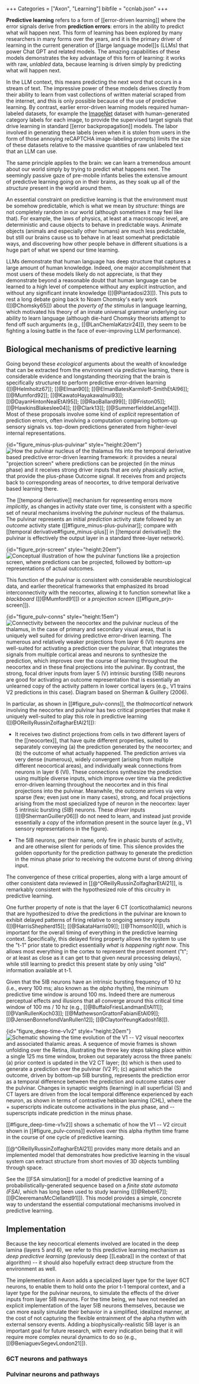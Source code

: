 +++
Categories = ["Axon", "Learning"]
bibfile = "ccnlab.json"
+++

**Predictive learning** refers to a form of [[error-driven learning]] where the error signals derive from **prediction errors**: errors in the ability to predict what will happen next. This form of learning has been explored by many researchers in many forms over the years, and it is the primary driver of learning in the current generation of [[large language model]]s (LLMs) that power Chat GPT and related models. The amazing capabilities of these models demonstrates the key advantage of this form of learning: it works with raw, _unlabled_ data, because learning is driven simply by predicting what will happen next.

In the LLM context, this means predicting the next word that occurs in a stream of text. The impressive power of these models derives directly from their ability to learn from vast collections of written material scraped from the internet, and this is only possible because of the use of predictive learning. By contrast, earlier error-driven learning models required human-labeled datasets, for example the [ImageNet](https://www.image-net.org/) dataset with human-generated category labels for each image, to provide the supervised target signals that drive learning in standard [[error backpropagation]] models. The labor involved in generating these labels (even when it is stolen from users in the form of those annoying reCAPTCHA image-labeling prompts) limits the size of these datasets relative to the massive quantities of raw unlabeled text that an LLM can use.

The same principle applies to the brain: we can learn a tremendous amount about our world simply by trying to predict what happens next. The seemingly passive gaze of pre-mobile infants belies the extensive amount of predictive learning going on in their brains, as they soak up all of the _structure_ present in the world around them.

An essential constraint on predictive learning is that the environment must be somehow predictable, which is what we mean by _structure_: things are not completely random in our world (although sometimes it may feel like that). For example, the laws of physics, at least at a macroscopic level, are deterministic and cause objects to behave in predictable ways. Animate objects (animals and especially other humans) are much less predictable, but still our brains cause us to behave in at least somewhat predictable ways, and discovering how other people behave in different situations is a huge part of what we spend our time learning.

LLMs demonstrate that human language has deep structure that captures a large amount of human knowledge. Indeed, one major accomplishment that most users of these models likely do not appreciate, is that they demonstrate beyond a reasonable doubt that human language can be learned to a high level of competence without any explicit instruction, and without any significant innate knowledge ([[@Piantadosi23]]). This puts to rest a long debate going back to Noam Chomsky's early work ([[@Chomsky65]]) about the _poverty of the stimulus_ in language learning, which motivated his theory of an innate universal grammar underlying our ability to learn language (although die-hard Chomsky theorists attempt to fend off such arguments (e.g., [[@LanChemlaKatzir24]]), they seem to be fighting a losing battle in the face of ever-improving LLM performance).

## Biological mechanisms of predictive learning

Going beyond these _ecological_ arguments about the wealth of knowledge that can be extracted from the environment via predictive learning, there is considerable evidence and longstanding theorizing that the brain is specifically structured to perform predictive error-driven learning ([[@Helmholtz67]]; [[@Elman90]]; [[@ElmanBatesKarmiloff-SmithEtAl96]]; [[@Mumford92]]; [[@KawatoHayakawaInui93]]; [[@DayanHintonNealEtAl95]]; [[@RaoBallard99]]; [[@Friston05]]; [[@HawkinsBlakeslee04]]; [[@Clark13]]; [[@SummerfielddeLange14]]). Most of these proposals involve some kind of _explicit_ representation of prediction errors, often involving a computation comparing bottom-up sensory signals vs. top-down predictions generated from higher-level internal representations.

{id="figure_minus-plus-pulvinar" style="height:20em"}
![How the pulvinar nucleus of the thalamus fits into the temporal derivative based predictive error-driven learning framework: it provides a neural "projection screen" where predictions can be projected (in the minus phase) and it receives strong driver inputs that are only phasically active, that provide the plus-phase Outcome signal. It receives from and projects back to corresponding areas of neocortex, to drive temporal derivative based learning there.](media/fig_minus_plus_phase_pulvinar.png)

The [[temporal derivative]] mechanism for representing errors more _implicitly_, as changes in activity state over time, is consistent with a specific set of neural mechanisms involving the _pulvinar_ nucleus of the thalamus. The pulvinar represents an initial _prediction_ activity state followed by an _outcome_ activity state ([[#figure_minus-plus-pulvinar]]; compare with [[temporal derivative#figure_minus-plus]] in [[temporal derivative]]: the pulvinar is effectively the output layer in a standard three-layer network).

{id="figure_prjn-screen" style="height:20em"}
![Conceptual illustration of how the pulvinar functions like a projection screen, where predictions can be projected, followed by bottom-up representations of actual outcomes.](media/fig_pulvinar_projection_screen.png)

This function of the pulvinar is consistent with considerable neurobiological data, and earlier theoretical frameworks that emphasized its broad interconnectivity with the neocortex, allowing it to function somewhat like a _blackboard_ ([[@Mumford91]]) or a _projection screen_ ([[#figure_prjn-screen]]).

{id="figure_pulv-conns" style="height:15em"}
![Connectivity between the neocortex and the pulvinar nucleus of the thalamus, in the case of primary and secondary visual areas, that is uniquely well suited for driving predictive error-driven learning.  The numerous and relatively weaker projections from layer 6 (VI) neurons are well-suited for activating a prediction over the pulvinar, that integrates the signals from multiple cortical areas and neurons to synthesize the prediction, which improves over the course of learning throughout the neocortex and in these final projections into the pulvinar. By contrast, the strong, focal driver inputs from layer 5 (V) intrinsic bursting (5IB) neurons are good for activating an outcome representation that is essentially an unlearned copy of the activity pattern in lower cortical layers (e.g., V1 trains V2 predictions in this case). Diagram based on Sherman & Guillery (2006).](media/fig_pulvinar_connectivity.png)

In particular, as shown in [[#figure_pulv-conns]], the _thalmocortical_ network involving the neocortex and pulvinar has two critical properties that make it uniquely well-suited to play this role in predictive learning ([[@OReillyRussinZolfagharEtAl21]]):

* It receives two distinct projections from cells in two different layers of the [[neocortex]], that have quite different properties, suited to separately conveying (a) the prediction generated by the neocortex; and (b) the outcome of what actually happened. The prediction arrives via very dense (numerous), widely convergent (arising from multiple different neocortical areas), and individually weak connections from neurons in layer 6 (VI). These connections synthesize the prediction using multiple diverse inputs, which improve over time via the predictive error-driven learning throughout the neocortex and in this final projections into the pulvinar. Meanwhile, the outcome arrives via very sparse (few; even just one in many cases), strong, and focal projections arising from the most specialized type of neuron in the neocortex: layer 5 intrinsic bursting (_5IB_) neurons. These _driver_ inputs ([[@ShermanGuillery06]]) do not need to learn, and instead just provide essentially a _copy_ of the information present in the source layer (e.g., V1 sensory representations in the figure).

* The 5IB neurons, per their name, only fire in phasic bursts of activity, and are otherwise silent for periods of time. This silence provides the golden opportunity for the prediction pathway to generate the prediction in the minus phase prior to receiving the outcome burst of strong driving input.

The convergence of these critical properties, along with a large amount of other consistent data reviewed in [[@^OReillyRussinZolfagharEtAl21]], is remarkably consistent with the hypothesized role of this circuitry in predictive learning.

One further property of note is that the layer 6 CT (corticothalamic) neurons that are hypothesized to drive the predictions in the pulvinar are known to exhibit delayed patterns of firing relative to ongoing sensory inputs ([[@HarrisShepherd15]]; [[@SakataHarris09]]; [[@Thomson10]]), which is important for the overall timing of everything in the predictive learning context. Specifically, this delayed firing property allows the system to use the "t-1" prior state to predict essentially _what is happening right now_. This allows most everything in the cortex to represent the present moment ("t"; or at least as close as it can get to that given neural processing delays), while still learning to predict this present state by only using "old" information available at t-1.

Given that the 5IB neurons have an intrinsic bursting frequency of 10 hz (i.e., every 100 ms; also known as the _alpha_ rhythm), the minimum predictive time window is around 100 ms. Indeed there are numerous perceptual effects and illusions that all converge around this critical time window of 100 ms / 10 hz (e.g., [[@BuffaloFriesLandmanEtAl11]]; [[@VanRullenKoch03]]; [[@MathewsonGrattonFabianiEtAl09]]; [[@JensenBonnefondVanRullen12]]; [[@ClaytonYeungKadosh18]]).

{id="figure_deep-time-v1v2" style="height:20em"}
![Schematic showing the time evolution of the V1 -- V2 visual neocortex and associated thalamic areas. A sequence of movie frames is shown unfolding over the Retina, illustrating the three key steps taking place within a single 125 ms time window, broken out separately across the three panels: (a) prior context is updated in the V2 CT layer; (b) which is then used to generate a prediction over the pulvinar (V2 P); (c) against which the outcome, driven by bottom-up 5IB bursting, represents the prediction error as a temporal difference between the prediction and outcome states over the pulvinar. Changes in synaptic weights (learning) in all superficial (S) and CT layers are driven from the local temporal difference experienced by each neuron, as shown in terms of contrastive hebbian learning (CHL), where the + superscripts indicate outcome activations in the plus phase, and -- superscripts indicate prediction in the minus phase.](media/fig_deepleabra_v1v2_time.png)

[[#figure_deep-time-v1v2]] shows a schematic of how the V1 -- V2 circuit shown in [[#figure_pulv-conns]] evolves over this alpha rhythm time frame in the course of one cycle of predictive learning.

[[@^OReillyRussinZolfagharEtAl21]] provides many more details and an implemented model that demonstrates how predictive learning in the visual system can extract structure from short movies of 3D objects tumbling through space.

See the [[FSA simulation]] for a model of predictive learning of a probabilistically-generated sequence based on a _finite state automata (FSA)_, which has long been used to study learning ([[@Reber67]]; [[@CleeremansMcClelland91]]). This model provides a simple, concrete way to understand the essential computational mechanisms involved in predictive learning.

## Implementation

Because the key neocortical elements involved are located in the deep lamina (layers 5 and 6), we refer to this predictive learning mechanism as _deep predictive learning_ (previously deep [[Leabra]] in the context of that algorithm) -- it should also hopefully extract deep structure from the environment as well.

The implementation in Axon adds a specialized layer type for the layer 6CT neurons, to enable them to hold onto the prior t-1 temporal context, and a layer type for the pulvinar neurons, to simulate the effects of the driver inputs from layer 5IB neurons. For the time being, we have not needed an explicit implementation of the layer 5IB neurons themselves, because we can more easily simulate their behavior in a simplified, idealized manner, at the cost of not capturing the flexible entrainment of the alpha rhythm with external sensory events. Adding a biophysically-realistic 5IB layer is an important goal for future research, with every indication being that it will require more complex neural dynamics to do so (e.g., [[@BeniaguevSegevLondon21]]).

### 6CT neurons and pathways


### Pulvinar neurons and pathways

